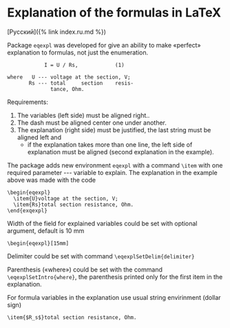 Explanation of the formulas in LaTeX
========

[Русский]({% link index.ru.md %})

Package `eqexpl` was developed for give an ability to make «perfect»
explanation to formulas, not just the enumeration.

                I = U / Rs,            (1)

    where   U --- voltage at the section, V;
	       Rs --- total     section    resis-
		          tance, Ohm.

Requirements:
1. The variables (left side) must be aligned right..
2. The dash must be aligned center one under another.
3. The explanation (right side) must be justified, the last string
   must be aligned left and
   - if the explanation takes more than one line, the left side of
     explanation must be aligned (second explanation in the example).

The package adds new environment `eqexpl` with a command `\item` with
one required parameter --- variable to explain.  The explanation in
the example above was made with the code

    \begin{eqexpl}
      \item{U}voltage at the section, V;
	  \item{Rs}total section resistance, Ohm.
	\end{exqexpl}

Width of the field for explained variables could be set with optional
argument, default is 10 mm

    \begin{eqexpl}[15mm]

Delimiter could be set with command `\eqexplSetDelim{delimiter}`

Parenthesis («where») could be set with the command
`\eqexplSetIntro{where}`, the parenthesis printed only for the first
item in the explanation.

For formula variables in the explanation use usual string envirinment
(dollar sign)

    \item{$R_s$}total section resistance, Ohm.
